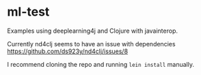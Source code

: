 # ml-test

Examples using deeplearning4j and Clojure with javainterop.

Currently nd4clj seems to have an issue with dependencies https://github.com/ds923y/nd4clj/issues/8

I recommend cloning the repo and running `lein install` manually.
